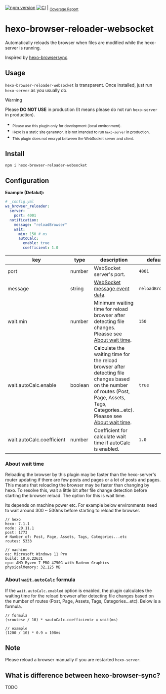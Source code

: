 [![npm version](https://badge.fury.io/js/hexo-browser-reloader-websocket.svg)](https://badge.fury.io/js/hexo-browser-reloader-websocket) [![CI](https://github.com/yoshinorin/hexo-browser-reloader-websocket/actions/workflows/ci.yml/badge.svg)](https://github.com/yoshinorin/hexo-browser-reloader-websocket/actions/workflows/ci.yml) | <sub>[Coverage Report](https://yoshinorin.github.io/hexo-browser-reloader-websocket/)</sub>

# hexo-browser-reloader-websocket

Automatically reloads the browser when files are modified while the hexo-server is running.

Inspired by [hexo-browsersync](https://github.com/hexojs/hexo-browsersync).

## Usage

`hexo-browser-reloader-websocket` is transparent. Once installed, just run `hexo-server` as you usually do.

> [!WARNING]
> Please **DO NOT USE** in production (It means please do not run `hexo-server` in production). </br>
> - <sub>Please use this plugin only for development (local environment).</sub>
> - <sub>Hexo is a static site generator. It is not intended to run `hexo-server` in production.</sub>
> - <sub>This plugin does not encrypt between the WebSocket server and client. </sub>

## Install

```sh
npm i hexo-browser-reloader-websocket
```

## Configuration

**Example (Defalut):**

```yaml
# _config.yml
ws_browser_reloader:
  server:
    port: 4001
  notification:
    message: "reloadBrowser"
    wait:
      min: 150 # ms
      autoCalc:
        enable: true
        coefficient: 1.0
```

| key | type | description | default |
|---|---|---|---|
| port | number | WebSocket server's port. | `4001` |
| message | string | [WebSocket message event data](https://developer.mozilla.org/en-US/docs/Web/API/WebSocket/message_event). | `reloadBrowser` |
| wait.min | number | Minimum waiting time for reload browser after detecting file changes. Pleasse see [About wait time](https://github.com/yoshinorin/hexo-browser-reloader-websocket#about-wait-time). | `150` |
| wait.autoCalc.enable | boolean | Calculate the waiting time for the reload browser after detecting file changes based on the number of routes (Post, Page, Assets, Tags, Categories...etc). Pleasse see [About wait time](https://github.com/yoshinorin/hexo-browser-reloader-websocket#about-waitautocalc-formula). | `true` |
| wait.autoCalc.coefficient | number | Coefficient for calculate wait time if autoCalc is enabled. | `1.0` |

### About wait time

Reloading the browser by this plugin may be faster than the hexo-server's router updating if there are few posts and pages or a lot of posts and pages. This means that reloading the browser may be faster than changing by hexo. To resolve this, wait a little bit after file change detection before starting the browser reload. The option for this is wait time.

Its depends on machine power etc. For example below environments need to wait around 300 ~ 500ms before starting to reload the browser.

```
// hexo
hexo: 7.1.1
node: 20.11.1
post: 1773
# Number of: Post, Page, Assets, Tags, Categories...etc
routes: 5333

// machine
os: Microsoft Windows 11 Pro
build: 10.0.22631
cpu: AMD Ryzen 7 PRO 4750G with Radeon Graphics
physicalMemory: 32,125 MB
```

### About `wait.autoCalc` formula

If the `wait.autoCalc.enabled` option is enabled, the plugin calculates the waiting time for the reload browser after detecting file changes based on the number of routes (Post, Page, Assets, Tags, Categories...etc). Below is a formula.

```text
// formula
(<routes> / 10) * <autoCalc.coefficient> = wait(ms)

// example
(1200 / 10) * 0.9 = 108ms
```

## Note

Please reload a browser manually if you are restarted `hexo-server`.


## What is difference between hexo-browser-sync?

TODO
